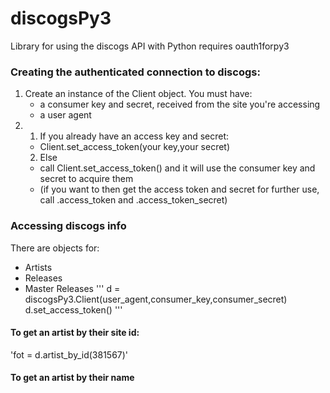discogsPy3
==========

Library for using the discogs API with Python 
requires oauth1forpy3 

### Creating the authenticated connection to discogs:
  1. Create an instance of the Client object. You must have:
      * a consumer key and secret, received from the site you're accessing
      * a user agent
  2. 
     1. If you already have an access key and secret:
      * Client.set_access_token(your key,your secret)
     2. Else 
      * call Client.set_access_token() and it will use the consumer key and secret to acquire them
      * (if you want to then get the access token and secret for further use, call .access_token and .access_token_secret)

### Accessing discogs info
There are objects for:
* Artists
* Releases
* Master Releases
'''
d = discogsPy3.Client(user_agent,consumer_key,consumer_secret)
d.set_access_token()
'''
#### To get an artist by their site id:
'fot = d.artist_by_id(381567)'

#### To get an artist by their name
